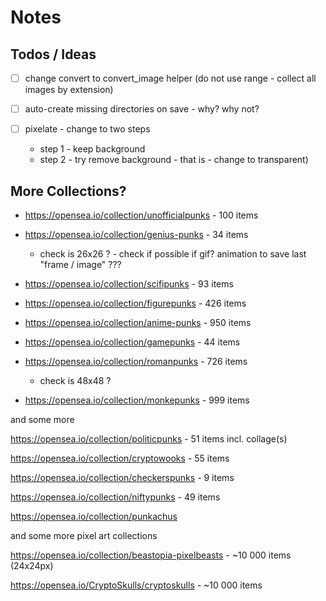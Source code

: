 # Notes

## Todos / Ideas

- [ ]   change convert to convert_image helper (do not use range - collect all images by extension)
- [ ]   auto-create missing directories on save - why? why not?

- [ ] pixelate - change to two steps
  - step 1 - keep background
  - step 2 - try remove background - that is - change to transparent)



## More Collections?


- <https://opensea.io/collection/unofficialpunks> - 100 items

- <https://opensea.io/collection/genius-punks>  - 34 items
   - check is 26x26 ?   - check if possible if gif? animation to save last "frame / image" ???

- <https://opensea.io/collection/scifipunks> -  93 items


- <https://opensea.io/collection/figurepunks> - 426 items


- <https://opensea.io/collection/anime-punks> - 950 items

- <https://opensea.io/collection/gamepunks> - 44 items

- <https://opensea.io/collection/romanpunks> - 726 items
    - check is 48x48 ?


- <https://opensea.io/collection/monkepunks> - 999 items

and some more

https://opensea.io/collection/politicpunks - 51 items incl. collage(s)

https://opensea.io/collection/cryptowooks  - 55 items

https://opensea.io/collection/checkerspunks - 9 items

https://opensea.io/collection/niftypunks - 49 items

https://opensea.io/collection/punkachus





and some more pixel art collections

https://opensea.io/collection/beastopia-pixelbeasts - ~10 000 items  (24x24px)

https://opensea.io/CryptoSkulls/cryptoskulls - ~10 000 items







